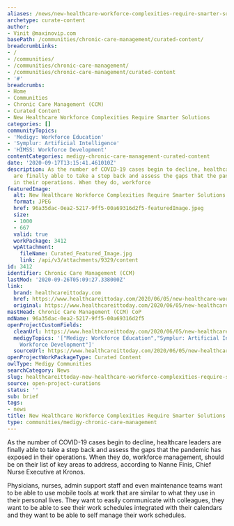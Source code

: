 ```yaml
---
aliases: /news/new-healthcare-workforce-complexities-require-smarter-solutions
archetype: curate-content
author:
- Vinit @maxinovip.com
basePath: /communities/chronic-care-management/curated-content/
breadcrumbLinks:
- /
- /communities/
- /communities/chronic-care-management/
- /communities/chronic-care-management/curated-content
- '#'
breadcrumbs:
- Home
- Communities
- Chronic Care Management (CCM)
- Curated Content
- New Healthcare Workforce Complexities Require Smarter Solutions
categories: []
communityTopics:
- 'Medigy: Workforce Education'
- 'Symplur: Artificial Intelligence'
- 'HIMSS: Workforce Development'
contentCategories: medigy-chronic-care-management-curated-content
date: '2020-09-17T13:15:41.461010Z'
description: As the number of COVID-19 cases begin to decline, healthcare leaders
  are finally able to take a step back and assess the gaps that the pandemic has exposed
  in their operations. When they do, workforce
featuredImage:
  alt: New Healthcare Workforce Complexities Require Smarter Solutions
  format: JPEG
  href: 96a35dac-0ea2-5217-9ff5-00a69316d2f5-featuredImage.jpeg
  size:
  - 1000
  - 667
  valid: true
  workPackage: 3412
  wpAttachment:
    fileName: Curated_Featured_Image.jpg
    link: /api/v3/attachments/9329/content
id: 3412
identifier: Chronic Care Management (CCM)
lastMod: '2020-09-26T05:09:27.338000Z'
link:
  brand: healthcareittoday.com
  href: https://www.healthcareittoday.com/2020/06/05/new-healthcare-workforce-complexities-requires-smarter-solutions/
  original: https://www.healthcareittoday.com/2020/06/05/new-healthcare-workforce-complexities-requires-smarter-solutions/
mastHead: Chronic Care Management (CCM) CoP
mdName: 96a35dac-0ea2-5217-9ff5-00a69316d2f5
openProjectCustomFields:
  cleanUrl: https://www.healthcareittoday.com/2020/06/05/new-healthcare-workforce-complexities-requires-smarter-solutions/
  medigyTopics: '["Medigy: Workforce Education","Symplur: Artificial Intelligence","HIMSS:
    Workforce Development"]'
  sourceUrl: https://www.healthcareittoday.com/2020/06/05/new-healthcare-workforce-complexities-requires-smarter-solutions/
openProjectWorkPackageType: Curated Content
owlType: Medigy Communities
searchCategory: News
slug: healthcareittoday-new-healthcare-workforce-complexities-require-smarter-solutions
source: open-project-curations
status: ''
sub: brief
tags:
- news
title: New Healthcare Workforce Complexities Require Smarter Solutions
type: communities/medigy-chronic-care-management
---
```


<p>As the number of COVID-19 cases begin to decline, healthcare leaders are finally able to take a step back and assess the gaps that the pandemic has exposed in their operations. When they do, workforce management, should be on their list of key areas to address, according to Nanne Finis, Chief Nurse Executive at Kronos.</p><p>Physicians, nurses, admin support staff and even maintenance teams want to be able to use mobile tools at work that are similar to what they use in their personal lives. They want to easily communicate with colleagues, they want to be able to see their work schedules integrated with their calendars and they want to be able to self manage their work schedules.</p>